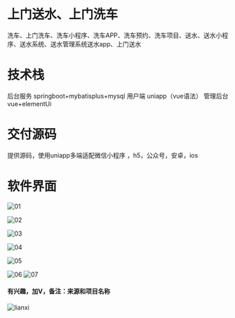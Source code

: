 # 上门送水、上门洗车

洗车、上门洗车、洗车小程序、洗车APP、洗车预约、洗车项目、送水、送水小程序、送水系统、送水管理系统送水app、上门送水

# 技术栈

后台服务 springboot+mybatisplus+mysql
用户端 uniapp（vue语法）
管理后台 vue+elementUi

# 交付源码

提供源码，使用uniapp多端适配微信小程序 ，h5，公众号，安卓，ios

# 软件界面

![01](https://github.com/user-attachments/assets/d1669f25-b643-4f4e-8758-8f6f8d6f38d7)

![02](https://github.com/user-attachments/assets/d616483e-e77c-4dc6-807f-895b7b7cd229)

![03](https://github.com/user-attachments/assets/63f4e144-2a8b-4c9f-91a8-8c60e08aa20e)

![04](https://github.com/user-attachments/assets/b59c89c4-f22a-43ff-878c-196b21f8a8a7)

![05](https://github.com/user-attachments/assets/a0a65d43-e137-4c45-9cda-a24fc5ff42f3)

![06](https://github.com/user-attachments/assets/9a933e0c-487f-49f5-aab4-50c2c75944d7)
![07](https://github.com/user-attachments/assets/f3e16561-ef98-4c8c-9f6b-44fd04f44e66)
#### 有兴趣，加V，备注：来源和项目名称

![lianxi](https://github.com/user-attachments/assets/76c19464-9a86-4e7c-b4e6-987d8ddf1474)



